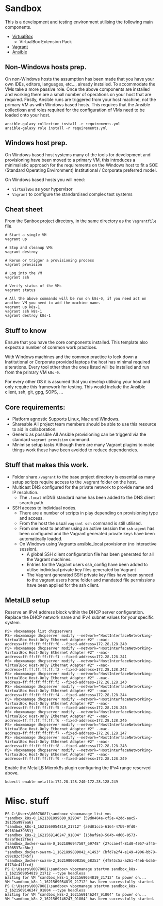 # Sandbox

This is a development and testing environment utilising the following main components.

* [VirtualBox](https://www.virtualbox.org/wiki/Downloads)
  * VirtualBox Extension Pack
* [Vagrant](https://www.vagrantup.com/docs/installation)
* [Ansible](https://docs.ansible.com/ansible/latest/installation_guide/intro_installation.html)

## Non-Windows hosts prep.

On non-Windows hosts the assumption has been made that you have your own IDEs, editors, languages, etc..., already installed. To accommodate the VMs take a more passive role.
Once the above components are installed and working there are a small number of operations on your host that are required.
Firstly, Ansible runs are triggered from your host machine, not the primary VM as with Windows based hosts. This requires that the Ansible collectiosn and roles required for the
configuration of VMs need to be loaded onto your host.

```console
ansible-galaxy collection install -r requirements.yml
ansible-galaxy role install -r requirements.yml
```

## Windows host prep.

On Windows based host systems many of the tools for development and provisioning have been moved to a primary VM, this introduces a minimalistic approach for the requirements
on the Windows host to fit a SOE (Standard Operating Environment) Institutional / Corporate preferred model.

On Windows based hosts you will need:
* `VirtualBox` as your hypervisor
* `Vagrant` to configure the standardised complex test systems

## Cheat sheet

From the Sanbox project directory, in the same directory as the `Vagrantfile` file.

```console
# Start a single VM
vagrant up

# Stop and cleanup VMs
vagrant destroy

# Rerun or trigger a provisioning process
vagrant provision

# Log into the VM
vagrant ssh

# Verify status of the VMs
vagrant status

# All the above commands will be run on k8s-0, if you need act on another VM you need to add the machine name.
vagrant up k8s-1
vagrant ssh k8s-1
vagrant destroy k8s-1
```

## Stuff to know

Ensure that you have the core components installed. This template also expects a number of common work practices.

With Windows machines and the common practice to lock down a Institutional or Corporate provided laptops the host has minimal required alterations.
Every tool other than the ones listed will be installed and run from the primary VM `k8s-0`.

For every other OS it is assumed that you develop utilising your host and only require this framework for testing.
This would include the Ansible client, ssh, git, gpg, SOPS, ...

## Core requirements:

* Platform agnostic
  Supports Linux, Mac and Windows.
* Shareable
  All project team members should be able to use this resource to aid in collaboration.
* Generic as possible
  All Ansible provisioning can be triggerd via the standard `vagrant provision` command.
* Minimise setup tasks
  Although there are many Vagrant plugins to make things work these have been avoided to reduce dependencies.

## Stuff that makes this work.

* Folder share `/vagrant` to the base project directory is essential as many setup scripts require access to the .vagrant folder on the host.
* Multicast DNS configured for the private network to provide name and IP resolution.
  * The `.local` mDNS standard name has been added to the DNS client search path.
* SSH access to individual nodes.
  * There are a number of scripts in play depending on provisioning type and access.
  * From the host the usual `vagrant ssh` command is still utilised.
  * From one host to another using an active session the `ssh-agent` has been configured and the Vagrant generated private keys have been automatically loaded.
  * On Windows using Vagrants ansible_local provisioner (no interactive session).
    * A global SSH client configuration file has been generated for all the Vagrant machines.
    * Entries for the Vagrant users ssh_config have been added to utilise individual private key files generated by Vagrant
    * The Vagrant generated SSH private key files have been synced to the vagrant users home folder and mandated file permissions have been applied for the ssh client.

## MetalLB setup

Reserve an IPv4 address block within the DHCP server configuration. Replace the DHCP network name and IPv4 subnet values for your specific system.

```console
PS> vboxmanage list dhcpservers
PS> vboxmanage dhcpserver modify --network="HostInterfaceNetworking-VirtualBox Host-Only Ethernet Adapter #2" --mac-address=ff:ff:ff:ff:ff:f0 --fixed-address=172.28.128.240
PS> vboxmanage dhcpserver modify --network="HostInterfaceNetworking-VirtualBox Host-Only Ethernet Adapter #2" --mac-address=ff:ff:ff:ff:ff:f1 --fixed-address=172.28.128.241
PS> vboxmanage dhcpserver modify --network="HostInterfaceNetworking-VirtualBox Host-Only Ethernet Adapter #2" --mac-address=ff:ff:ff:ff:ff:f2 --fixed-address=172.28.128.242
PS> vboxmanage dhcpserver modify --network="HostInterfaceNetworking-VirtualBox Host-Only Ethernet Adapter #2" --mac-address=ff:ff:ff:ff:ff:f3 --fixed-address=172.28.128.243
PS> vboxmanage dhcpserver modify --network="HostInterfaceNetworking-VirtualBox Host-Only Ethernet Adapter #2" --mac-address=ff:ff:ff:ff:ff:f4 --fixed-address=172.28.128.244
PS> vboxmanage dhcpserver modify --network="HostInterfaceNetworking-VirtualBox Host-Only Ethernet Adapter #2" --mac-address=ff:ff:ff:ff:ff:f5 --fixed-address=172.28.128.245
PS> vboxmanage dhcpserver modify --network="HostInterfaceNetworking-VirtualBox Host-Only Ethernet Adapter #2" --mac-address=ff:ff:ff:ff:ff:f6 --fixed-address=172.28.128.246
PS> vboxmanage dhcpserver modify --network="HostInterfaceNetworking-VirtualBox Host-Only Ethernet Adapter #2" --mac-address=ff:ff:ff:ff:ff:f7 --fixed-address=172.28.128.247
PS> vboxmanage dhcpserver modify --network="HostInterfaceNetworking-VirtualBox Host-Only Ethernet Adapter #2" --mac-address=ff:ff:ff:ff:ff:f8 --fixed-address=172.28.128.248
PS> vboxmanage dhcpserver modify --network="HostInterfaceNetworking-VirtualBox Host-Only Ethernet Adapter #2" --mac-address=ff:ff:ff:ff:ff:f9 --fixed-address=172.28.128.249
```

Enable the MetalLB Microk8s plugin configuring the IPv4 range reserved above.

```console
kubectl enable metallb:172.28.128.240-172.28.128.249
```

# Misc. stuff

```console
PS C:\Users\00078081\sandbox> vboxmanage list vms
"sandbox_k8s-0_1621381899680_92904" {59d0404a-cf5e-42dd-aac5-38135a997ea6}
"sandbox_k8s-1_1621569054819_21712" {a9d01ccb-6164-47b9-9fd0-69161bd39351}
"sandbox_k8s-2_1621569146247_91804" {15baf9a0-504b-4d66-8573-0a7af8e12f6e}
"sandbox_docker-swarm-0_1621896947507_69748" {27ccae4f-81d0-4957-af46-0708537ac8bc}
"sandbox_docker-swarm-1_1621899889042_41493" {bfd7a2f4-e149-4906-bb78-c99c02cf345f}
"sandbox_docker-swarm-2_1621900008356_68353" {4f845c5a-a261-44eb-bda6-01734c411fcd}
PS C:\Users\00078081\sandbox> vboxmanage startvm sandbox_k8s-1_1621569054819_21712 --type headless
Waiting for VM "sandbox_k8s-1_1621569054819_21712" to power on...
VM "sandbox_k8s-1_1621569054819_21712" has been successfully started.
PS C:\Users\00078081\sandbox> vboxmanage startvm sandbox_k8s-2_1621569146247_91804 --type headless
Waiting for VM "sandbox_k8s-2_1621569146247_91804" to power on...
VM "sandbox_k8s-2_1621569146247_91804" has been successfully started.
```
